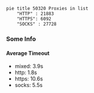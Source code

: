 
```mermaid
pie title 50320 Proxies in list
    "HTTP" : 21883
    "HTTPS": 6092
    "SOCKS" : 27728
```

### Some Info
#### Average Timeout

- mixed: 3.9s
- http: 1.8s
- https: 10.6s
- socks: 5.5s
